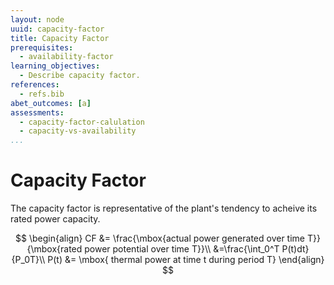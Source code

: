 ```yaml
---
layout: node
uuid: capacity-factor
title: Capacity Factor
prerequisites:
  - availability-factor
learning_objectives:
  - Describe capacity factor.
references:
  - refs.bib
abet_outcomes: [a]
assessments:
  - capacity-factor-calulation
  - capacity-vs-availability
...
```


# Capacity Factor 

The capacity factor is representative of the plant's tendency to acheive its rated power capacity.

$$
\begin{align}
CF &= \frac{\mbox{actual power generated over time T}}{\mbox{rated power potential over time T}}\\
   &=\frac{\int_0^T P(t)dt}{P_0T}\\
P(t) &= \mbox{ thermal power at time t during period T}
\end{align}
$$
